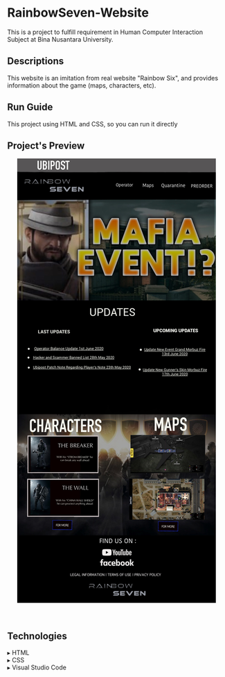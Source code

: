 # RainbowSeven-Website
This is a project to fulfill requirement in Human Computer Interaction Subject at Bina Nusantara University.

## Descriptions
This website is an imitation from real website "Rainbow Six", and provides information about the game (maps, characters, etc). 

## Run Guide
This project using HTML and CSS, so you can run it directly

## Project's Preview
<p align="center"><img src="Blueprint_home.jpg"></p><br>

## Technologies
▸ HTML<br>
▸ CSS<br>
▸ Visual Studio Code<br>
